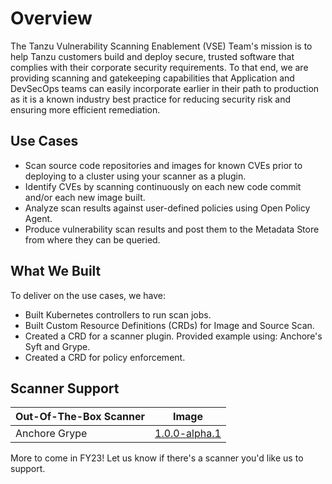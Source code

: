 # Overview

The Tanzu Vulnerability Scanning Enablement (VSE) Team's mission is to help Tanzu customers build and deploy secure, trusted software that complies with their corporate security requirements. To that end, we are providing scanning and gatekeeping capabilities that Application and DevSecOps teams can easily incorporate earlier in their path to production as it is a known industry best practice for reducing security risk and ensuring more efficient remediation.

## Use Cases
* Scan source code repositories and images for known CVEs prior to deploying to a cluster using your scanner as a plugin.
* Identify CVEs by scanning continuously on each new code commit and/or each new image built.
* Analyze scan results against user-defined policies using Open Policy Agent.
* Produce vulnerability scan results and post them to the Metadata Store from where they can be queried.

## What We Built
To deliver on the use cases, we have:
* Built Kubernetes controllers to run scan jobs.
* Built Custom Resource Definitions (CRDs) for Image and Source Scan.
* Created a CRD for a scanner plugin. Provided example using: Anchore's Syft and Grype.
* Created a CRD for policy enforcement.

## Scanner Support
| Out-Of-The-Box Scanner | Image |
| --- | --- |
| Anchore Grype | [1.0.0-alpha.1](#scanner-anchore-grype) |

More to come in FY23! Let us know if there's a scanner you'd like us to support.
